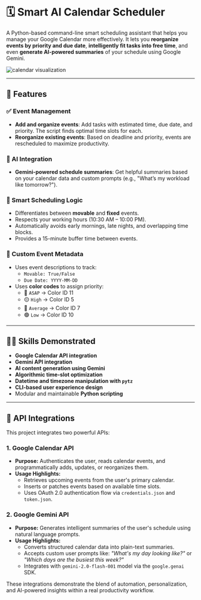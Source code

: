 # 🗓️ Smart AI Calendar Scheduler

A Python-based command-line smart scheduling assistant that helps you manage your Google Calendar more effectively. It lets you **reorganize events by priority and due date**, **intelligently fit tasks into free time**, and even **generate AI-powered summaries** of your schedule using Google Gemini.

![calendar visualization](![image](https://github.com/user-attachments/assets/97afd800-a7c7-46f6-afc7-43964edbd358))

---

## 🚀 Features

### ✅ Event Management
- **Add and organize events**: Add tasks with estimated time, due date, and priority. The script finds optimal time slots for each.
- **Reorganize existing events**: Based on deadline and priority, events are rescheduled to maximize productivity.

### 🤖 AI Integration
- **Gemini-powered schedule summaries**: Get helpful summaries based on your calendar data and custom prompts (e.g., "What’s my workload like tomorrow?").

### 🧠 Smart Scheduling Logic
- Differentiates between **movable** and **fixed** events.
- Respects your working hours (10:30 AM – 10:00 PM).
- Automatically avoids early mornings, late nights, and overlapping time blocks.
- Provides a 15-minute buffer time between events.

### 🔧 Custom Event Metadata
- Uses event descriptions to track:
  - `Movable: True/False`
  - `Due Date: YYYY-MM-DD`
- Uses **color codes** to assign priority:
  - 🔴 `ASAP` → Color ID 11
  - 🟡 `High` → Color ID 5
  - 🔵 `Average` → Color ID 7
  - 🟢 `Low` → Color ID 10

---

## 🧑‍💻 Skills Demonstrated

- **Google Calendar API integration**
- **Gemini API integration**
- **AI content generation using Gemini**
- **Algorithmic time-slot optimization**
- **Datetime and timezone manipulation with `pytz`**
- **CLI-based user experience design**
- Modular and maintainable **Python scripting**

---

## 📡 API Integrations

This project integrates two powerful APIs:

### 1. **Google Calendar API**
- **Purpose:** Authenticates the user, reads calendar events, and programmatically adds, updates, or reorganizes them.
- **Usage Highlights:**
  - Retrieves upcoming events from the user's primary calendar.
  - Inserts or patches events based on available time slots.
  - Uses OAuth 2.0 authentication flow via `credentials.json` and `token.json`.

### 2. **Google Gemini API**
- **Purpose:** Generates intelligent summaries of the user's schedule using natural language prompts.
- **Usage Highlights:**
  - Converts structured calendar data into plain-text summaries.
  - Accepts custom user prompts like: *"What's my day looking like?"* or *"Which days are the busiest this week?"*
  - Integrates with `gemini-2.0-flash-001` model via the `google.genai` SDK.

These integrations demonstrate the blend of automation, personalization, and AI-powered insights within a real productivity workflow.

